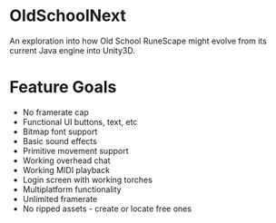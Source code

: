 # OldSchoolNext
An exploration into how Old School RuneScape might evolve from its current Java engine into Unity3D.

# Feature Goals
* No framerate cap
* Functional UI buttons, text, etc
* Bitmap font support
* Basic sound effects
* Primitive movement support
* Working overhead chat
* Working MIDI playback
* Login screen with working torches
* Multiplatform functionality
* Unlimited framerate
* No ripped assets - create or locate free ones
